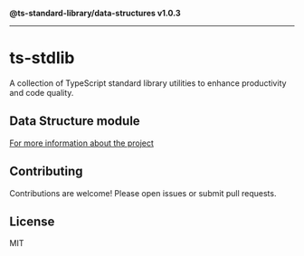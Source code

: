 **@ts-standard-library/data-structures v1.0.3**

***

# ts-stdlib

A collection of TypeScript standard library utilities to enhance productivity and code quality.

## Data Structure module

[For more information about the project](https://github.com/gabaudette/ts-stdlib/)

## Contributing

Contributions are welcome! Please open issues or submit pull requests.

## License

MIT
